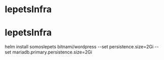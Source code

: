 # lepetsInfra
# lepetsInfra
helm install somoslepets bitnami/wordpress --set persistence.size=2Gi --set mariadb.primary.persistence.size=2Gi
